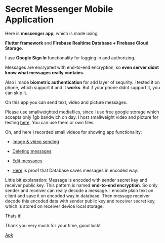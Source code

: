 # Secret Messenger Mobile Application

Here is **messenger app**, which is made using 

**Flutter framework** and **Firebase Realtime Database + Firebase Cloud Storage**. 

I use **Google Sign In**  functionality for logging in and authorizing. 

Messages are encrypted with end-to-end encryption, so **even server didnt know what messages really contains.**

Also i made **biometric authentication** for add layer of sequrity. 
I tested it on phone, which support it and it **works**. But if your phone didnt support it, you can skip it. 

On this app you can send text, video and picture messages. 

Please use smallweighted mediafiles, since i use free google storage which accepts only 1gb bandwich on day. I host smallweight video and picture for testing [here](https://drive.google.com/drive/folders/1pHrxOC2alSrsKRbPrucMeXBWz8GbRWpB?usp=sharing). You can use them or own files.

Oh, and here i recorded small videos for showing app functionality:
- [Image & video sending](https://drive.google.com/file/d/1LOyAPh3Mf_pGkWHrMaFu31-KJ2fLtEbj/view?usp=sharing)
- [Deleting messages](https://drive.google.com/file/d/1TN3Au8TMrJfr4R8qWzp0fZVNMDzRUJLJ/view?usp=sharing)
- [Edit messages](https://drive.google.com/file/d/1JgQSPsttEKAqP_Ltd_nihv_iOCZOWMEN/view?usp=sharing)

- [Here](https://drive.google.com/file/d/1nx_pfsDQ1MhmO2d5f90LaGXudfY7lz0h/view?usp=sharing) is proof that Database saves messages in encoded way.

Little bit explanation: Message is encoded with sender secret key and receiver public key. This pattern is named **end-to-end encryption**.  So only sender and receiver can really decode a message. I encode plain text on client and save it on encoded way in database. Then message receiver decode this encoded data with sender public key and receiver secret key, which is stored on receiver device local storage.

Thats it!


Thank you very much for your time, good luck!

[Apk](https://drive.google.com/file/d/1vlCG6cVfQTHUYHWcxxc_0ei5_rc3sbkF/view?usp=sharing)

